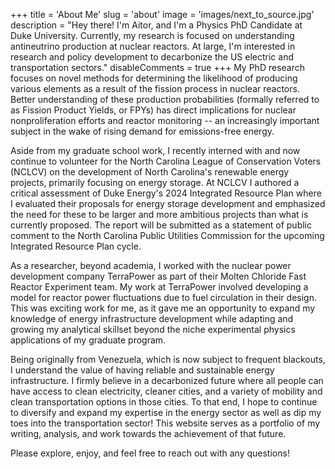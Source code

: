 +++
title = 'About Me'
slug = 'about'
image = 'images/next_to_source.jpg'
description = "Hey there! I'm Aitor, and I'm a Physics PhD Candidate at Duke University. Currently, my research is focused on understanding antineutrino production at nuclear reactors. At large, I'm interested in research and policy development to decarbonize the US electric and transportation sectors."
disableComments = true
+++
My PhD research focuses on novel methods for determining the likelihood of producing various elements as a result of the fission process in nuclear reactors. Better understanding of these production probabilities (formally referred to as Fission Product Yields, or FPYs) has direct implications for nuclear nonproliferation efforts and reactor monitoring -- an increasingly important subject in the wake of rising demand for emissions-free energy.

Aside from my graduate school work, I recently interned with and now continue to volunteer for the North Carolina League of Conservation Voters (NCLCV) on the development of North Carolina's renewable energy projects, primarily focusing on energy storage. At NCLCV I authored a critical assessment of Duke Energy's 2024 Integrated Resource Plan where I evaluated their proposals for energy storage development and emphasized the need for these to be larger and more ambitious projects than what is currently proposed. The report will be submitted as a statement of public comment to the North Carolina Public Utilities Commission for the upcoming Integrated Resource Plan cycle. 

As a researcher, beyond academia, I worked with the nuclear power development company TerraPower as part of their Molten Chloride Fast Reactor Experiment team. My work at TerraPower involved developing a model for reactor power fluctuations due to fuel circulation in their design. This was exciting work for me, as it gave me an opportunity to expand my knowledge of energy infrastructure development while adapting and growing my analytical skillset beyond the niche experimental physics applications of my graduate program.

Being originally from Venezuela, which is now subject to frequent blackouts, I understand the value of having reliable and sustainable energy infrastructure. I firmly believe in a decarbonized future where all people can have access to clean electricity, cleaner cities, and a variety of mobility and clean transportation options in those cities. To that end, I hope to continue to diversify and expand my expertise in the energy sector as well as dip my toes into the transportation sector! This website serves as a portfolio of my writing, analysis, and work towards the achievement of that future.

Please explore, enjoy, and feel free to reach out with any questions!